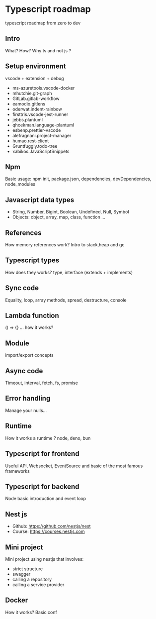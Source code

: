 # Typescript roadmap
typescript roadmap from zero to dev
## Intro
What? How? Why ts and not js ?
## Setup environment
vscode + extension + debug
- ms-azuretools.vscode-docker
- mhutchie.git-graph
- GitLab.gitlab-workflow
- eamodio.gitlens
- oderwat.indent-rainbow
- firsttris.vscode-jest-runner
- jebbs.plantuml
- qhoekman.language-plantuml
- esbenp.prettier-vscode
- alefragnani.project-manager
- humao.rest-client
- Gruntfuggly.todo-tree
- xabikos.JavaScriptSnippets
## Npm
Basic usage: npm init, package.json, dependencies, devDependencies, node_modules
## Javascript data types
- String, Number, Bigint, Boolean, Undefined, Null, Symbol
- Objects: object, array, map, class, function ...
## References
How memory references work? Intro to stack,heap and gc
## Typescript types
How does they works? type, interface (extends + implements)
## Sync code
Equality, loop, array methods, spread, destructure, console
## Lambda function
() => {} ... how it works?
## Module
import/export concepts
## Async code
Timeout, interval, fetch, fs, promise
## Error handling
Manage your nulls...
## Runtime
How it works a runtime ? node, deno, bun
## Typescript for frontend
Useful API, Websocket, EventSource and basic of the most famous frameworks
## Typescript for backend
Node basic introduction and event loop
## Nest js
- Github: https://github.com/nestjs/nest
- Course: https://courses.nestjs.com
## Mini project
Mini project using nestjs that involves:
- strict structure
- swagger
- calling a repository
- calling a service provider
## Docker
How it works? Basic conf
